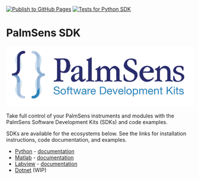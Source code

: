 [![Publish to GitHub Pages](https://github.com/PalmSens/PalmSens_SDK/actions/workflows/publish-docs.yml/badge.svg)](https://github.com/PalmSens/PalmSens_SDK/actions/workflows/publish-docs.yml)
[![Tests for Python SDK](https://github.com/PalmSens/PalmSens_SDK/actions/workflows/python-tests.yml/badge.svg)](https://github.com/PalmSens/PalmSens_SDK/actions/workflows/python-tests.yml)

# PalmSens SDK

![PalmSens Banner](./docs/modules/ROOT/images/banner.png)

Take full control of your PalmSens instruments and modules with the PalmSens Software Development Kits (SDKs) and code examples.

SDKs are available for the ecosystems below. See the links for installation instructions, code documentation, and examples.

- [Python](./python) - [documentation](https://palmsens.github.io/PalmSens_SDK/palmsens-sdk/python/)
- [Matlab](./matlab) - [documentation](https://palmsens.github.io/PalmSens_SDK/palmsens-sdk/matlab/)
- [Labview](./labview) - [documentation](https://palmsens.github.io/PalmSens_SDK/palmsens-sdk/labview/)
- [Dotnet](./dotnet) (WIP)
